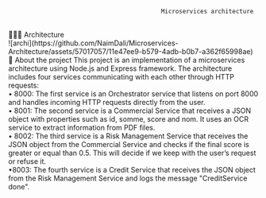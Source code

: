 
                                               Microservices architecture 

<br/>
👨🏽‍💻 Architecture <br/>
![archi](https://github.com/NaimDali/Microservices-Architecture/assets/57017057/11e47ee9-b579-4adb-b0b7-a362f65998ae)

<br/>
🎯 About the project
This project is an implementation of a microservices architecture using Node.js and Express framework. The architecture includes four services communicating with each other through HTTP requests: <br/>
• 8000:	The first service is an Orchestrator service that listens on port 8000 and handles incoming HTTP requests directly from the user. <br/>
• 8001:	The second service is a Commercial Service that receives a JSON object with properties such as id, somme, score and nom. It uses an OCR service to extract information from PDF files. <br/>
•	8002: The third service is a Risk Management Service that receives the JSON object from the Commercial Service and checks if the final score is greater or equal than 0.5. This will decide if we keep with the user’s request or refuse it.<br/>
 •8003: 	The fourth service is a Credit Service that receives the JSON object from the Risk Management Service and logs the message "CreditService done".<br/>

